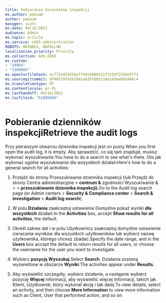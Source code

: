 ```yaml
---
title: Pobieranie dzienników inspekcji
ms.author: pebuam
author: pebaum
manager: scotv
ms.date: 04/16/2021
audience: Admin
ms.topic: article
ms.service: o365-administration
ROBOTS: NOINDEX, NOFOLLOW
localization_priority: Priority
ms.collection: Adm_O365
ms.custom:
- "10964"
- "3100005"
ms.openlocfilehash: ec772e925436aff4924889211f2219f255bb57f1
ms.sourcegitcommit: 974bf19f4262841ab2bfd81c10a243eab05484c4
ms.translationtype: MT
ms.contentlocale: pl-PL
ms.lasthandoff: 04/16/2021
ms.locfileid: "51895846"
---
```

# <a name="retrieve-the-audit-logs"></a><span data-ttu-id="0c592-102">Pobieranie dzienników inspekcji</span><span class="sxs-lookup"><span data-stu-id="0c592-102">Retrieve the audit logs</span></span>

<span data-ttu-id="0c592-103">Przy pierwszym otwarciu dziennika inspekcji jest on pusty.</span><span class="sxs-lookup"><span data-stu-id="0c592-103">When you first open the audit log, it is empty.</span></span> <span data-ttu-id="0c592-104">Aby sprawdzić, co się tam znajduje, musisz wykonać wyszukiwanie.</span><span class="sxs-lookup"><span data-stu-id="0c592-104">You have to do a search to see what's there.</span></span> <span data-ttu-id="0c592-105">Oto jak wykonać ogólne wyszukiwanie dla wszystkich działań:</span><span class="sxs-lookup"><span data-stu-id="0c592-105">Here's how to do a general search for all activities:</span></span>

1. <span data-ttu-id="0c592-106">Przejdź do strony Przeszukiwanie dziennika inspekcji (lub Przejdź do strony Centra administracyjne > **centrum &** zgodności Wyszukiwanie &  >    >  **przeszukiwanie dziennika inspekcji).**</span><span class="sxs-lookup"><span data-stu-id="0c592-106">Go to the Audit log search page (or Admin centers > **Security & Compliance center** > **Search & investigation** > **Audit log search**).</span></span>

1. <span data-ttu-id="0c592-107">W polu **Działania** zaakceptuj ustawienie Domyślne pokaż wyniki **dla wszystkich** działań.</span><span class="sxs-lookup"><span data-stu-id="0c592-107">In the **Activities** box, accept **Show results for all activities**, the default.</span></span>

1. <span data-ttu-id="0c592-108">Określ zakres dat i  w polu Użytkownicy zaakceptuj domyślne ustawienie zwracania wyników dla wszystkich użytkowników lub wybierz nazwę użytkownika, którego chcesz zbadać.</span><span class="sxs-lookup"><span data-stu-id="0c592-108">Specify the date range, and in the **Users** box accept the default to return results for all users, or choose the username for the user you want to investigate.</span></span>

1. <span data-ttu-id="0c592-109">Wybierz **pozycję Wyszukaj**.</span><span class="sxs-lookup"><span data-stu-id="0c592-109">Select **Search**.</span></span> <span data-ttu-id="0c592-110">Działania zostaną wyświetlone w obszarze **Wyniki**.</span><span class="sxs-lookup"><span data-stu-id="0c592-110">The activities appear under **Results**.</span></span>

1. <span data-ttu-id="0c592-111">Aby wyświetlić szczegóły, wybierz działanie, a następnie wybierz pozycję **Więcej** informacji, aby wyświetlić więcej informacji, takich jak Klient, Użytkownik, który wykonał akcję i tak dalej.</span><span class="sxs-lookup"><span data-stu-id="0c592-111">To view details, select an activity, and then choose **More Information** to view more information such as Client, User that performed action, and so on.</span></span>
